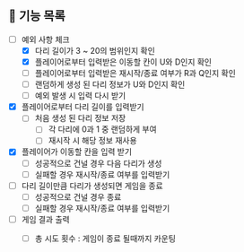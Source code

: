 ## 📃 기능 목록
- [ ] 예외 사항 체크
  - [x] 다리 길이가 3 ~ 20의 범위인지 확인
  - [x] 플레이어로부터 입력받은 이동할 칸이 U와 D인지 확인
  - [ ] 플레이어로부터 입력받은 재시작/종료 여부가 R과 Q인지 확인
  - [ ] 랜덤하게 생성 된 다리 정보가 U와 D인지 확인
  - [ ] 예외 발생 시 입력 다시 받기
  
- [x] 플레이어로부터 다리 길이를 입력받기
  - [ ] 처음 생성 된 다리 정보 저장
      - [ ] 각 다리에 0과 1 중 랜덤하게 부여
      - [ ] 재시작 시 해당 정보 재사용
    
- [x] 플레이어가 이동할 칸을 입력 받기
  - [ ] 성공적으로 건널 경우 다음 다리가 생성
  - [ ] 실패할 경우 재시작/종료 여부를 입력받기
  
- [ ] 다리 길이만큼 다리가 생성되면 게임을 종료
  - [ ] 성공적으로 건널 경우 종료
  - [ ] 실패할 경우 재시작/종료 여부를 입력받기

- [ ] 게임 결과 출력
  - [ ] 총 시도 횟수 : 게임이 종료 될때까지 카운팅
    